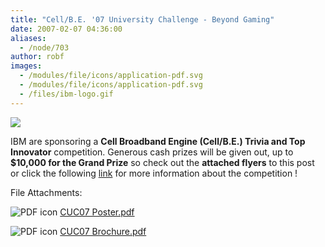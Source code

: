 ```yaml
---
title: "Cell/B.E. '07 University Challenge - Beyond Gaming"
date: 2007-02-07 04:36:00
aliases:
  - /node/703
author: robf
images:
  - /modules/file/icons/application-pdf.svg
  - /modules/file/icons/application-pdf.svg
  - /files/ibm-logo.gif
---
```


![](/files/ibm-logo.gif)

IBM are sponsoring a **Cell Broadband Engine (Cell/B.E.) Trivia and
Top Innovator** competition. Generous cash prizes will be given out, up to
**$10,000 for the Grand Prize** so check out the **attached flyers** to this
post or click the following [link](https://www-304.ibm.com/jct09002c/university/students/contests/cell/index.html) for more information about the competition !

File Attachments:

![PDF icon](/modules/file/icons/application-pdf.svg "application/pdf") [CUC07 Poster.pdf](https://ubccsss.org/files/CUC07%20Poster.pdf)

![PDF icon](/modules/file/icons/application-pdf.svg "application/pdf") [CUC07 Brochure.pdf](https://ubccsss.org/files/CUC07%20Brochure.pdf)
